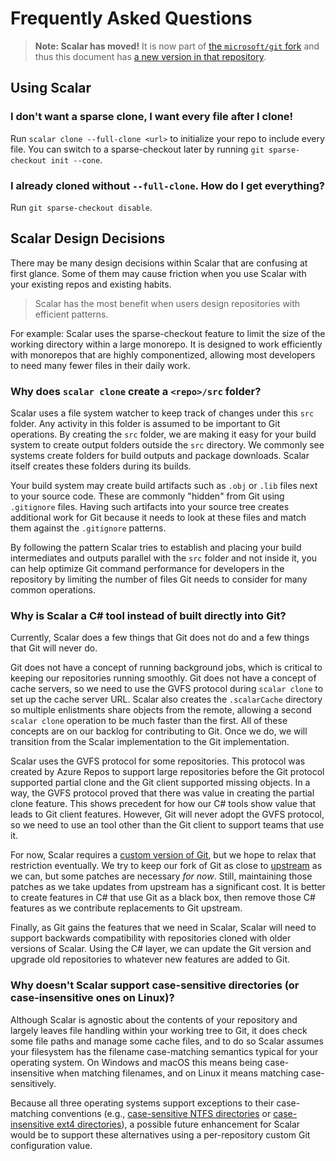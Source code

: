 Frequently Asked Questions
==========================

> **Note: Scalar has moved!** It is now part of [the `microsoft/git` fork][microsoft-git]
> and thus this document has [a new version in that repository][git-faq].

[microsoft-git]: https://github.com/microsoft/git
[git-faq]: https://github.com/microsoft/git/blob/HEAD/contrib/scalar/docs/faq.md

Using Scalar
------------

### I don't want a sparse clone, I want every file after I clone!

Run `scalar clone --full-clone <url>` to initialize your repo to include
every file. You can switch to a sparse-checkout later by running
`git sparse-checkout init --cone`.

### I already cloned without `--full-clone`. How do I get everything?

Run `git sparse-checkout disable`.

Scalar Design Decisions
-----------------------

There may be many design decisions within Scalar that are confusing at first
glance. Some of them may cause friction when you use Scalar with your existing
repos and existing habits.

> Scalar has the most benefit when users design repositories
> with efficient patterns.

For example: Scalar uses the sparse-checkout feature to limit the size of the
working directory within a large monorepo. It is designed to work efficiently
with monorepos that are highly componentized, allowing most developers to
need many fewer files in their daily work.

### Why does `scalar clone` create a `<repo>/src` folder?

Scalar uses a file system watcher to keep track of changes under this `src` folder.
Any activity in this folder is assumed to be important to Git operations. By
creating the `src` folder, we are making it easy for your build system to
create output folders outside the `src` directory. We commonly see systems
create folders for build outputs and package downloads. Scalar itself creates
these folders during its builds.

Your build system may create build artifacts such as `.obj` or `.lib` files
next to your source code. These are commonly "hidden" from Git using
`.gitignore` files. Having such artifacts into your source tree creates
additional work for Git because it needs to look at these files and match them
against the `.gitignore` patterns.

By following the pattern Scalar tries to establish and placing your build
intermediates and outputs parallel with the `src` folder and not inside it,
you can help optimize Git command performance for developers in the repository
by limiting the number of files Git needs to consider for many common
operations.

### Why is Scalar a C# tool instead of built directly into Git?

Currently, Scalar does a few things that Git does not do and a few
things that Git will never do.

Git does not have a concept of running background jobs, which is critical to
keeping our repositories running smoothly. Git does not have a concept of
cache servers, so we need to use the GVFS protocol during `scalar clone` to
set up the cache server URL. Scalar also creates the `.scalarCache` directory
so multiple enlistments share objects from the remote, allowing a second
`scalar clone` operation to be much faster than the first. All of these concepts
are on our backlog for contributing to Git. Once we do, we will transition
from the Scalar implementation to the Git implementation.

Scalar uses the GVFS protocol for some repositories. This protocol was created
by Azure Repos to support large repositories before the Git protocol supported
partial clone and the Git client supported missing objects. In a way, the GVFS
protocol proved that there was value in creating the partial clone feature.
This shows precedent for how our C# tools show value that leads to Git client
features. However, Git will never adopt the GVFS protocol, so we need to use
an tool other than the Git client to support teams that use it.

For now, Scalar requires a
[custom version of Git](https://github.com/microsoft/git), but we hope to relax
that restriction eventually.
We try to keep our fork of Git as close to [upstream](https://github.com/git-for-windows/git)
as we can, but some patches are necessary _for now_. Still, maintaining those
patches as we take updates from upstream has a significant cost. It is better
to create features in C# that use Git as a black box, then remove those C#
features as we contribute replacements to Git upstream.

Finally, as Git gains the features that we need in Scalar, Scalar will need to
support backwards compatibility with repositories cloned with older versions of
Scalar. Using the C# layer, we can update the Git version and upgrade old
repositories to whatever new features are added to Git.

### Why doesn't Scalar support case-sensitive directories (or case-insensitive ones on Linux)?

Although Scalar is agnostic about the contents of your repository and
largely leaves file handling within your working tree to Git, it does check
some file paths and manage some cache files, and to do so Scalar assumes
your filesystem has the filename case-matching semantics typical for your
operating system.  On Windows and macOS this means being case-insensitive
when matching filenames, and on Linux it means matching case-sensitively.

Because all three operating systems support exceptions to their case-matching
conventions (e.g., [case-sensitive NTFS directories][ntfs-case] or
[case-insensitive ext4 directories][ext4-case]), a possible future
enhancement for Scalar would be to support these alternatives using
a per-repository custom Git configuration value.

[ext4-case]: https://github.com/torvalds/linux/blob/171d4ff79f965c1f164705ef0aaea102a6ad238b/Documentation/admin-guide/ext4.rst#case-insensitive-file-name-lookups
[ntfs-case]: https://devblogs.microsoft.com/commandline/per-directory-case-sensitivity-and-wsl/#per-directory-case-sensitivity
